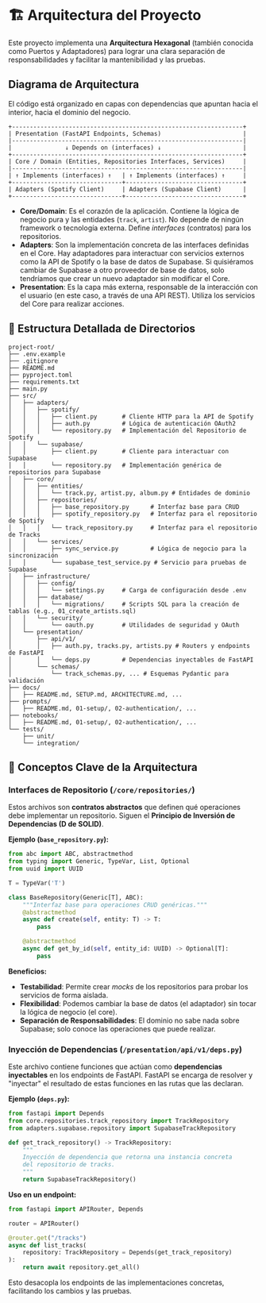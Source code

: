 # 🏗️ Arquitectura del Proyecto

Este proyecto implementa una **Arquitectura Hexagonal** (también conocida como Puertos y Adaptadores) para lograr una clara separación de responsabilidades y facilitar la mantenibilidad y las pruebas.

## Diagrama de Arquitectura

El código está organizado en capas con dependencias que apuntan hacia el interior, hacia el dominio del negocio.

```
+-----------------------------------------------------------------+
| Presentation (FastAPI Endpoints, Schemas)                       |
|-----------------------------------------------------------------|
|               ↓ Depends on (interfaces) ↓                       |
+-----------------------------------------------------------------+
| Core / Domain (Entities, Repositories Interfaces, Services)     |
|-----------------------------------------------------------------|
| ↑ Implements (interfaces) ↑   | ↑ Implements (interfaces) ↑     |
+-------------------------------+---------------------------------+
| Adapters (Spotify Client)     | Adapters (Supabase Client)      |
+-------------------------------+---------------------------------+
```

- **Core/Domain**: Es el corazón de la aplicación. Contiene la lógica de negocio pura y las entidades (`track`, `artist`). No depende de ningún framework o tecnología externa. Define *interfaces* (contratos) para los repositorios.
- **Adapters**: Son la implementación concreta de las interfaces definidas en el Core. Hay adaptadores para interactuar con servicios externos como la API de Spotify o la base de datos de Supabase. Si quisiéramos cambiar de Supabase a otro proveedor de base de datos, solo tendríamos que crear un nuevo adaptador sin modificar el Core.
- **Presentation**: Es la capa más externa, responsable de la interacción con el usuario (en este caso, a través de una API REST). Utiliza los servicios del Core para realizar acciones.

## 📂 Estructura Detallada de Directorios

```
project-root/
├── .env.example
├── .gitignore
├── README.md
├── pyproject.toml
├── requirements.txt
├── main.py
├── src/
│   ├── adapters/
│   │   ├── spotify/
│   │   │   ├── client.py       # Cliente HTTP para la API de Spotify
│   │   │   ├── auth.py         # Lógica de autenticación OAuth2
│   │   │   └── repository.py   # Implementación del Repositorio de Spotify
│   │   └── supabase/
│   │       ├── client.py       # Cliente para interactuar con Supabase
│   │       └── repository.py   # Implementación genérica de repositorios para Supabase
│   ├── core/
│   │   ├── entities/
│   │   │   └── track.py, artist.py, album.py # Entidades de dominio
│   │   ├── repositories/
│   │   │   ├── base_repository.py      # Interfaz base para CRUD
│   │   │   ├── spotify_repository.py   # Interfaz para el repositorio de Spotify
│   │   │   └── track_repository.py     # Interfaz para el repositorio de Tracks
│   │   └── services/
│   │       ├── sync_service.py         # Lógica de negocio para la sincronización
│   │       └── supabase_test_service.py # Servicio para pruebas de Supabase
│   ├── infrastructure/
│   │   ├── config/
│   │   │   └── settings.py     # Carga de configuración desde .env
│   │   ├── database/
│   │   │   └── migrations/     # Scripts SQL para la creación de tablas (e.g., 01_create_artists.sql)
│   │   └── security/
│   │       └── oauth.py        # Utilidades de seguridad y OAuth
│   └── presentation/
│       ├── api/v1/
│       │   ├── auth.py, tracks.py, artists.py # Routers y endpoints de FastAPI
│       │   └── deps.py         # Dependencias inyectables de FastAPI
│       └── schemas/
│           └── track_schemas.py, ... # Esquemas Pydantic para validación
├── docs/
│   ├── README.md, SETUP.md, ARCHITECTURE.md, ...
├── prompts/
│   ├── README.md, 01-setup/, 02-authentication/, ...
├── notebooks/
│   ├── README.md, 01-setup/, 02-authentication/, ...
└── tests/
    ├── unit/
    └── integration/
```

## 🧩 Conceptos Clave de la Arquitectura

### Interfaces de Repositorio (`/core/repositories/`)

Estos archivos son **contratos abstractos** que definen qué operaciones debe implementar un repositorio. Siguen el **Principio de Inversión de Dependencias (D de SOLID)**.

**Ejemplo (`base_repository.py`):**
```python
from abc import ABC, abstractmethod
from typing import Generic, TypeVar, List, Optional
from uuid import UUID

T = TypeVar('T')

class BaseRepository(Generic[T], ABC):
    """Interfaz base para operaciones CRUD genéricas."""
    @abstractmethod
    async def create(self, entity: T) -> T:
        pass

    @abstractmethod
    async def get_by_id(self, entity_id: UUID) -> Optional[T]:
        pass
```

**Beneficios:**
- **Testabilidad**: Permite crear *mocks* de los repositorios para probar los servicios de forma aislada.
- **Flexibilidad**: Podemos cambiar la base de datos (el adaptador) sin tocar la lógica de negocio (el core).
- **Separación de Responsabilidades**: El dominio no sabe nada sobre Supabase; solo conoce las operaciones que puede realizar.

### Inyección de Dependencias (`/presentation/api/v1/deps.py`)

Este archivo contiene funciones que actúan como **dependencias inyectables** en los endpoints de FastAPI. FastAPI se encarga de resolver y "inyectar" el resultado de estas funciones en las rutas que las declaran.

**Ejemplo (`deps.py`):**
```python
from fastapi import Depends
from core.repositories.track_repository import TrackRepository
from adapters.supabase.repository import SupabaseTrackRepository

def get_track_repository() -> TrackRepository:
    """
    Inyección de dependencia que retorna una instancia concreta
    del repositorio de tracks.
    """
    return SupabaseTrackRepository()
```

**Uso en un endpoint:**
```python
from fastapi import APIRouter, Depends

router = APIRouter()

@router.get("/tracks")
async def list_tracks(
    repository: TrackRepository = Depends(get_track_repository)
):
    return await repository.get_all()
```
Esto desacopla los endpoints de las implementaciones concretas, facilitando los cambios y las pruebas.
